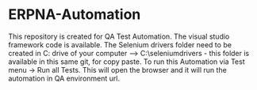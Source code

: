 # ERPNA-Automation
This repository is created for QA Test Automation. The visual studio framework code is available.
The Selenium drivers folder need to be created in C: drive of your computer --> C:\seleniumdrivers - this folder is available in this same git, for copy paste.
To run this Automation via Test menu -> Run all Tests. This will open the browser and it will run the automation in QA environment url.
